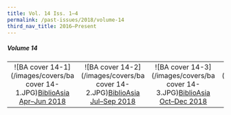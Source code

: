 ```yaml
---
title: Vol. 14 Iss. 1–4
permalink: /past-issues/2018/volume-14
third_nav_title: 2016–Present
---
```


##### Volume 14
|                                                              |                                                              |                                                              |                                                              |
| :----------------------------------------------------------: | :----------------------------------------------------------: | :----------------------------------------------------------: | :----------------------------------------------------------: |
| ![BA cover 14-1](/images/covers/ba cover 14-1.JPG)[BiblioAsia Apr–Jun 2018](http://www.nlb.gov.sg/biblioasia/vol-14-issue-1-apr-jun-2018/) | ![BA cover 14-2](/images/covers/ba cover 14-2.JPG)[BiblioAsia Jul–Sep 2018](http://www.nlb.gov.sg/biblioasia/past-issues/vol-14-issue-2-jul-sep-2018/) | ![BA cover 14-3](/images/covers/ba cover 14-3.JPG)[BiblioAsia Oct–Dec 2018](http://www.nlb.gov.sg/biblioasia/vol-14-issue-3/) | ![BA cover 4-4](/images/covers/ba cover 14-4.JPG)[BiblioAsia Jan–Mar 2019](http://www.nlb.gov.sg/biblioasia/vol-14-issue-4/) |

 


 

